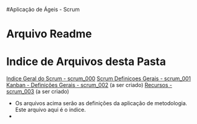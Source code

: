 #Aplicação de Ágeis - Scrum
# Arquivo Readme 

# Indice de Arquivos desta Pasta 

[Indice Geral do Scrum          - scrum_000](scrum_000.md)
[Scrum Definicoes Gerais        - scrum_001](scrum_001.md)
[Kanban - Definições Gerais     - scrum_002](scrum_002.md) (a ser criado)
[Recursos                       - scrum_003](scrum_003.md) (a ser criado)


* Os arquivos acima serão as definições da aplicação de metodologia. Este arquivo aqui é o indice.
* 

